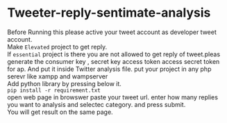 # Tweeter-reply-sentimate-analysis
Before Running this please active your tweet account as developer tweet account.   
Make ``` Elevated ``` project to get reply.   
If ```essential``` project is there you are not allowed to get reply of tweet.pleas generate the consumer key , secret key access token access secret token for ap.
And put it inside Twitter analysis file.
put your project in any php serevr like xampp and wampserver   
Add python library by pressing below it.   
```pip install -r requirement.txt```   
open web page in browswer paste your tweet url. enter how many replies you want to analysis and selectec category. and press submit.   
You will get result on the same page.
